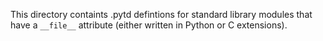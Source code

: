This directory containts .pytd defintions for standard library modules that
have a `__file__` attribute (either written in Python or C extensions).
